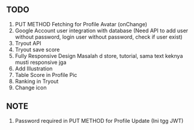 ## TODO
1. PUT METHOD Fetching for Profile Avatar (onChange)
2. Google Account user integration with database (Need API to add user without password, login user without password, check if user exist)
4. Tryout API
5. Tryout save score
6. Fully Responsive Design <NOW/> Masalah d store, tutorial, sama text keknya musti responsive jga
7. Add Illustration
9. Table Score in Profile Pic
10. Ranking in Tryout
11. Change icon

## NOTE
1. Password required in PUT METHOD for Profile Update (Ini tgg JWT)